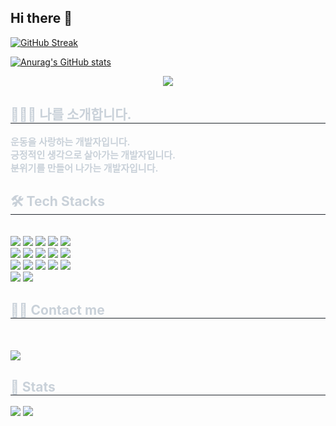 ## Hi there 👋

[![GitHub Streak](https://streak-stats.demolab.com?user=ahnzi91&theme=chartreuse-dark&locale=ko&card_width=846)](https://git.io/streak-stats)

[![Anurag's GitHub stats](https://github-readme-stats.vercel.app/api?username=ahnzi91&theme=chartreuse-dark)](https://github.com/anuraghazra/github-readme-stats)






<div align= "center">
  <img src="https://capsule-render.vercel.app/api?type=waving&color=auto&height=120&text=Ahnzi&animation=twinkling&fontColor=ffffff&fontSize=40" />
</div>
<div style="text-align: left;"> 
  <h2 style="border-bottom: 1px solid #21262d; color: #c9d1d9;"> 🧑🏻‍💻 나를 소개합니다.</h2>  
  <div style="font-weight: 700; font-size: 15px; text-align: left; color: #c9d1d9;">운동을 사랑하는 개발자입니다.<br>긍정적인 생각으로 살아가는 개발자입니다.<br>분위기를 만들어 나가는 개발자입니다.</div> 
</div>
<div style="text-align: left;">
  <h2 style="border-bottom: 1px solid #21262d; color: #c9d1d9;"> 🛠️ Tech Stacks </h2> <br> 
  <div style="margin: ; text-align: left;" "text-align: left;"> 
    <img src="https://img.shields.io/badge/CSS3-1572B6?style=for-the-badge&logo=CSS3&logoColor=white">
    <img src="https://img.shields.io/badge/HTML5-E34F26?style=for-the-badge&logo=HTML5&logoColor=white">
    <img src="https://img.shields.io/badge/Javascript-F7DF1E?style=for-the-badge&logo=Javascript&logoColor=white">
    <img src="https://img.shields.io/badge/MySQL-4479A1?style=for-the-badge&logo=MySQL&logoColor=white">
    <img src="https://img.shields.io/badge/MongoDB-47A248?style=for-the-badge&logo=MongoDB&logoColor=white">
    <br/>
    <img src="https://img.shields.io/badge/Node.js-339933?style=for-the-badge&logo=Node.js&logoColor=white">
    <img src="https://img.shields.io/badge/Tailwind CSS-06B6D4?style=for-the-badge&logo=Tailwind CSS&logoColor=white">
    <img src="https://img.shields.io/badge/Pug-A86454?style=for-the-badge&logo=Pug&logoColor=white">
    <img src="https://img.shields.io/badge/React-61DAFB?style=for-the-badge&logo=React&logoColor=white">
    <img src="https://img.shields.io/badge/Discord-5865F2?style=for-the-badge&logo=Discord&logoColor=white">
    <br/>
    <img src="https://img.shields.io/badge/Github-181717?style=for-the-badge&logo=Github&logoColor=white">
    <img src="https://img.shields.io/badge/Notion-000000?style=for-the-badge&logo=Notion&logoColor=white">
    <img src="https://img.shields.io/badge/Slack-4A154B?style=for-the-badge&logo=Slack&logoColor=white">
    <img src="https://img.shields.io/badge/Figma-F24E1E?style=for-the-badge&logo=Figma&logoColor=white">
    <img src="https://img.shields.io/badge/Docker-2496ED?style=for-the-badge&logo=Docker&logoColor=white">
    <br/>
    <img src="https://img.shields.io/badge/Git-F05032?style=for-the-badge&logo=Git&logoColor=white">
    <img src="https://img.shields.io/badge/jQuery-0769AD?style=for-the-badge&logo=jQuery&logoColor=white">
  </div>
</div>
<div style="text-align: left;">
  <h2 style="border-bottom: 1px solid #21262d; color: #c9d1d9;">🧑‍💻 Contact me</h2>
  <br> 
  <div style="text-align: left;"></div>
  <br> 
  <div style="text-align: left;">
    <a href="https://hits.seeyoufarm.com"> 
      <img src="https://hits.seeyoufarm.com/api/count/incr/badge.svg?url=https%3A%2F%2Fgithub.com%2Fahnzi91%2F&count_bg=%23000000&title_bg=%23000000&icon=github.svg&icon_color=%23FFFFFF&title=GitHub&edge_flat=false"/>
    </a>
  </div> 
</div>
<div style="text-align: left;"> 
  <h2 style="border-bottom: 1px solid #21262d; color: #c9d1d9;">🏅 Stats</h2>
  <div style="text-align: left;"> 
    <img src="https://github-readme-stats.vercel.app/api?username=ahnzi91&bg_color=180,00000000,&title_color=000000&text_color=000000" />
    <img src="https://github-readme-stats.vercel.app/api/top-langs/?username=ahnzi91&layout=compact&bg_color=180,00000000,&title_color=000000&text_color=000000" />
  </div> 
</div>
  
<!--
**ahnzi91/ahnzi91** is a ✨ _special_ ✨ repository because its `README.md` (this file) appears on your GitHub profile.

Here are some ideas to get you started:

- 🔭 I’m currently working on ...
- 🌱 I’m currently learning ...
- 👯 I’m looking to collaborate on ...
- 🤔 I’m looking for help with ...
- 💬 Ask me about ...
- 📫 How to reach me: ...
- 😄 Pronouns: ...
- ⚡ Fun fact: ...
-->
